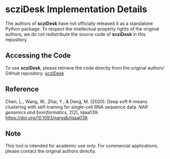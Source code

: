 # scziDesk Implementation Details

The authors of **scziDesk** have not officially released it as a standalone Python package.
To respect the intellectual property rights of the original authors, we do not redistribute the source code of **scziDesk** in this repository. 

## Accessing the Code

To use **scziDesk**, please retrieve the code directly from the original authors' GitHub repository: [scziDesk](https://github.com/xuebaliang/scziDesk)

## Reference

Chen, L., Wang, W., Zhai, Y., & Deng, M. (2020). Deep soft K-means clustering with self-training for single-cell RNA sequence data. *NAR genomics and bioinformatics*, 2(2), lqaa039. https://doi.org/10.1093/nargab/lqaa039.

## Note

This tool is intended for academic use only. For commercial applications, please contact the original authors directly.
